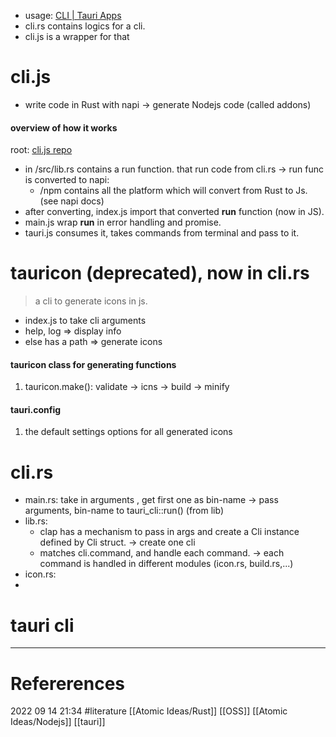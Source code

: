 - usage: [CLI | Tauri Apps](https://tauri.app/v1/api/cli/)
- cli.rs contains logics for a cli. 
- cli.js is a wrapper for that  
# cli.js 
- write code in Rust with napi 
-> generate Nodejs code (called addons)  
#### overview of how it works 
root: [cli.js repo](https://github.com/tauri-apps/tauri/tree/dev/tooling/cli/node)
- in /src/lib.rs contains a run function. that run code from cli.rs 
 -> run func is converted to napi:
	- /npm contains all the platform which will convert from Rust to Js. (see napi docs) 
- after converting, index.js import that converted **run** function (now in JS).  
- main.js wrap **run** in error handling and promise. 
- tauri.js consumes it, takes commands from terminal and pass to it.  
# tauricon  (deprecated), now in cli.rs
> a cli to generate icons in js. 
- index.js to take cli arguments   
- help, log => display info 
- else has a path => generate icons
#### tauricon class for generating functions
1. tauricon.make(): validate -> icns -> build -> minify   
#### tauri.config 
1. the default settings options for all generated icons


# cli.rs 
- main.rs: take in arguments , get first one as bin-name 
-> pass arguments, bin-name to tauri_cli::run() (from lib)    
- lib.rs: 
	- clap has a mechanism to pass in args and create a Cli instance defined by  Cli struct. 
	-> create one cli 
	- matches cli.command, and handle each command.
	-> each command is handled in different modules (icon.rs, build.rs,...) 
- icon.rs: 
- 







# tauri cli
--- 
# Refererences 




2022 09 14 21:34
#literature [[Atomic Ideas/Rust]] [[OSS]] [[Atomic Ideas/Nodejs]] [[tauri]]